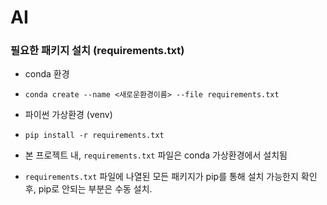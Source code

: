 # AI
### 필요한 패키지 설치 (requirements.txt)
- conda 환경
- `conda create --name <새로운환경이름> --file requirements.txt`
- 파이썬 가상환경 (venv)
- `pip install -r requirements.txt`

- 본 프로젝트 내, `requirements.txt` 파일은 conda 가상환경에서 설치됨
- `requirements.txt` 파일에 나열된 모든 패키지가 pip를 통해 설치 가능한지 확인 후, pip로 안되는 부분은 수동 설치.